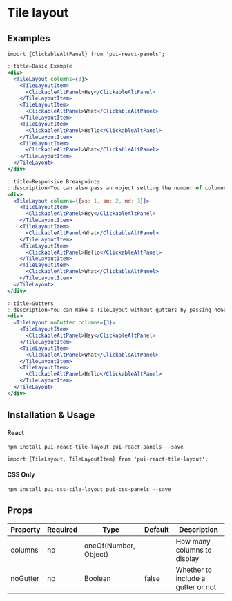 # Tile layout

## Examples

```
import {ClickableAltPanel} from 'pui-react-panels';
```

```jsx
::title=Basic Example
<div>
  <TileLayout columns={3}>
    <TileLayoutItem>
      <ClickableAltPanel>Hey</ClickableAltPanel>
    </TileLayoutItem>
    <TileLayoutItem>
      <ClickableAltPanel>What</ClickableAltPanel>
    </TileLayoutItem>
    <TileLayoutItem>
      <ClickableAltPanel>Hello</ClickableAltPanel>
    </TileLayoutItem>
    <TileLayoutItem>
      <ClickableAltPanel>What</ClickableAltPanel>
    </TileLayoutItem>
  </TileLayout>
</div>
```

```jsx
::title=Responsive Breakpoints
::description=You can also pass an object setting the number of columns for responsive breakpoints to the columns prop. You can set separate column values (from 1 - 12 columns) for some or all of xs, sm, md, lg, and xl screen sizes.
<div>
  <TileLayout columns={{xs: 1, sm: 2, md: 3}}>
    <TileLayoutItem>
      <ClickableAltPanel>Hey</ClickableAltPanel>
    </TileLayoutItem>
    <TileLayoutItem>
      <ClickableAltPanel>What</ClickableAltPanel>
    </TileLayoutItem>
    <TileLayoutItem>
      <ClickableAltPanel>Hello</ClickableAltPanel>
    </TileLayoutItem>
    <TileLayoutItem>
      <ClickableAltPanel>What</ClickableAltPanel>
    </TileLayoutItem>
  </TileLayout>
</div>
```

```jsx
::title=Gutters
::description=You can make a TileLayout without gutters by passing noGutter as a prop.
<div>
  <TileLayout noGutter columns={3}>
    <TileLayoutItem>
      <ClickableAltPanel>Hey</ClickableAltPanel>
    </TileLayoutItem>
    <TileLayoutItem>
      <ClickableAltPanel>What</ClickableAltPanel>
    </TileLayoutItem>
    <TileLayoutItem>
      <ClickableAltPanel>Hello</ClickableAltPanel>
    </TileLayoutItem>
  </TileLayout>
</div>
```

## Installation & Usage

#### React
`npm install pui-react-tile-layout pui-react-panels --save`

`import {TileLayout, TileLayoutItem} from 'pui-react-tile-layout';`

#### CSS Only
`npm install pui-css-tile-layout pui-css-panels --save`

## Props

Property | Required | Type | Default | Description
---------|----------|------|---------|------------
columns  | no | oneOf(Number, Object) |       | How many columns to display
noGutter | no | Boolean               | false | Whether to include a gutter or not
